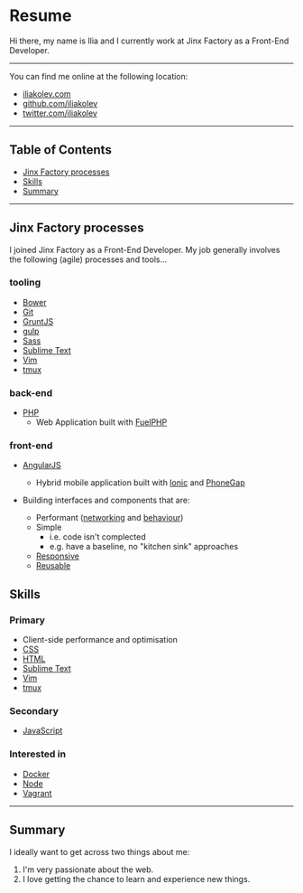 # Resume

Hi there, my name is Ilia and I currently work at Jinx Factory as a Front-End
Developer.

---

You can find me online at the following location:

- [iliakolev.com](http://www.iliakolev.com/)
- [github.com/iliakolev](https://github.com/iliakolev)
- [twitter.com/iliakolev](http://www.twitter.com/iliakolev)

---

## Table of Contents

- [Jinx Factory processes](#jinx-factory-processes)
- [Skills](#skills)
- [Summary](#summary)

---

## Jinx Factory processes

I joined Jinx Factory as a Front-End Developer. My job generally involves the
following (agile) processes and tools…

### tooling

- [Bower](http://bower.io/)
- [Git](http://git-scm.com/)
- [GruntJS](http://gruntjs.com/)
- [gulp](http://gulpjs.com/)
- [Sass](http://sass-lang.com/)
- [Sublime Text](http://www.sublimetext.com/)
- [Vim](http://www.vim.org/about.php)
- [tmux](http://tmux.sourceforge.net/)

### back-end

- [PHP](http://php.net/)
    - Web Application built with [FuelPHP](http://fuelphp.com/)

### front-end

- [AngularJS](https://angularjs.org/)
    - Hybrid mobile application built with [Ionic](http://ionicframework.com/) and [PhoneGap](http://phonegap.com/)

- Building interfaces and components that are:
    - Performant ([networking](http://shop.oreilly.com/product/0636920028048.do) and [behaviour](http://shop.oreilly.com/product/9780596802806.do))
    - Simple
        - i.e. code isn't complected
        - e.g. have a baseline, no "kitchen sink" approaches
    - [Responsive](http://www.abookapart.com/products/responsive-web-design)
    - [Reusable](https://github.com/stubbornella/oocss/wiki)


## Skills

### Primary

- Client-side performance and optimisation
- [CSS](https://developer.mozilla.org/en-US/docs/Web/CSS)
- [HTML](https://developer.mozilla.org/en-US/docs/Web/HTML)
- [Sublime Text](http://www.sublimetext.com/)
- [Vim](http://www.vim.org/about.php)
- [tmux](http://tmux.sourceforge.net/)

### Secondary

- [JavaScript](https://developer.mozilla.org/en-US/docs/Web/JavaScript)

### Interested in

- [Docker](https://www.docker.com/)
- [Node](http://nodejs.org/)
- [Vagrant](https://www.vagrantup.com/)

---

## Summary

I ideally want to get across two things about me:

1. I'm very passionate about the web.
2. I love getting the chance to learn and experience new things.
